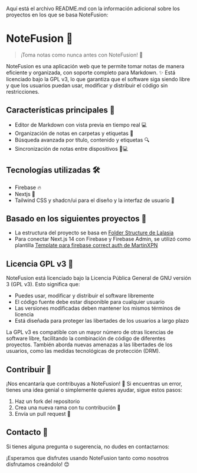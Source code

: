 Aquí está el archivo README.md con la información adicional sobre los proyectos en los que se basa NoteFusion:

# NoteFusion 📝

> ¡Toma notas como nunca antes con NoteFusion! 🚀

NoteFusion es una aplicación web que te permite tomar notas de manera eficiente y organizada, con soporte completo para Markdown. ✨ Está licenciado bajo la GPL v3, lo que garantiza que el software siga siendo libre y que los usuarios puedan usar, modificar y distribuir el código sin restricciones.

## Características principales 🌟

- Editor de Markdown con vista previa en tiempo real 💻
- Organización de notas en carpetas y etiquetas 📁
- Búsqueda avanzada por título, contenido y etiquetas 🔍
- Sincronización de notas entre dispositivos 📱💻

## Tecnologías utilizadas 🛠️

- Firebase 🔥
- Nextjs 🚀
- Tailwind CSS y shadcn/ui para el diseño y la interfaz de usuario 🎨

## Basado en los siguientes proyectos 🙌

- La estructura del proyecto se basa en [Folder Structure de Lalasia](https://github.com/mertthesamael/lalasia/tree/master)
- Para conectar Next.js 14 con Firebase y Firebase Admin, se utilizó como plantilla [Template para firebase correct auth de MartinXPN](https://github.com/MartinXPN/nextjs-firebase-mui-starter/tree/main)

## Licencia GPL v3 📄

NoteFusion está licenciado bajo la Licencia Pública General de GNU versión 3 (GPL v3). Esto significa que:

- Puedes usar, modificar y distribuir el software libremente
- El código fuente debe estar disponible para cualquier usuario
- Las versiones modificadas deben mantener los mismos términos de licencia
- Está diseñada para proteger las libertades de los usuarios a largo plazo

La GPL v3 es compatible con un mayor número de otras licencias de software libre, facilitando la combinación de código de diferentes proyectos. También aborda nuevas amenazas a las libertades de los usuarios, como las medidas tecnológicas de protección (DRM).

## Contribuir 🤝

¡Nos encantaría que contribuyas a NoteFusion! 💖 Si encuentras un error, tienes una idea genial o simplemente quieres ayudar, sigue estos pasos:

1. Haz un fork del repositorio
2. Crea una nueva rama con tu contribución 🌿
3. Envía un pull request 🚀

## Contacto 📧

Si tienes alguna pregunta o sugerencia, no dudes en contactarnos:

¡Esperamos que disfrutes usando NoteFusion tanto como nosotros disfrutamos creándolo! 😊
